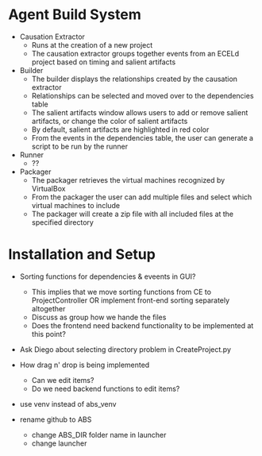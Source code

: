 # Agent Build System
- Causation Extractor
    - Runs at the creation of a new project
    - The causation extractor groups together events from an ECELd project based on timing and salient artifacts
- Builder
    - The builder displays the relationships created by the causation extractor
    - Relationships can be selected and moved over to the dependencies table
    - The salient artifacts window allows users to add or remove salient artifacts, or change the color of salient artifacts
    - By default, salient artifacts are highlighted in red color
    - From the events in the dependencies table, the user can generate a script to be run by the runner
- Runner
    - ??
- Packager
    - The packager retrieves the virtual machines recognized by VirtualBox
    - From the packager the user can add multiple files and select which virtual machines to include
    - The packager will create a zip file with all included files at the specified directory

# Installation and Setup

- Sorting functions for dependencies & eveents in GUI?
    - This implies that we move sorting functions from CE to ProjectController OR implement front-end sorting separately altogether
    - Discuss as group how we hande the files
    - Does the frontend need backend functionality to be implemented at this point?
- Ask Diego about selecting directory problem in CreateProject.py
- How drag n' drop is being implemented
    - Can we edit items?
    - Do we need backend functions to edit items?



- use venv instead of abs_venv
- rename github to ABS
	- change ABS_DIR folder name in launcher
	- change launcher
